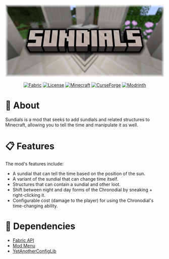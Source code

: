 <div align=center>

![SUNDIALS](.github/sundials_logo.png)

<a href="">![Fabric](https://img.shields.io/badge/Loader-Fabric-blue)</a>
<a href="">![License](https://img.shields.io/badge/License-MIT-red)</a>
<a href="">![Minecraft](https://img.shields.io/badge/Minecraft-1.21-forest_green)</a>
<a href="https://www.curseforge.com/minecraft/mc-mods/sundials">![CurseForge](https://img.shields.io/badge/CurseForge-Download-orange?logo=curseforge&link=https%3A%2F%2Fwww.curseforge.com%2Fminecraft%2Fmc-mods%2Fsundials)</a>
<a href="https://modrinth.com/mod/sundials">![Modrinth](https://img.shields.io/badge/Modrinth-Download-green?logo=modrinth&color=1BD96A)</a>

</div>

# 📖 About
Sundials is a mod that seeks to add sundials and related structures to Minecraft, allowing you to tell the time and manipulate it as well.

# 📋 Features
The mod's features include:

<ul>
  <li>A sundial that can tell the time based on the position of the sun.</li>
  <li>A variant of the sundial that can change time itself.</li>
  <li>Structures that can contain a sundial and other loot.</li>
  <li>Shift between night and day forms of the Chronodial by sneaking + right-clicking it.</li>
  <li>Configurable cost (damage to the player) for using the Chronodial's time-changing ability.</li>
</ul>

# 🔎 Dependencies
<ul>
  <li><a href="https://github.com/FabricMC/fabric">Fabric API</a></li>
  <li><a href="https://github.com/TerraformersMC/ModMenu">Mod Menu</a></li>
  <li><a href="https://github.com/isXander/YetAnotherConfigLib">YetAnotherConfigLib</a></li>
</ul>
